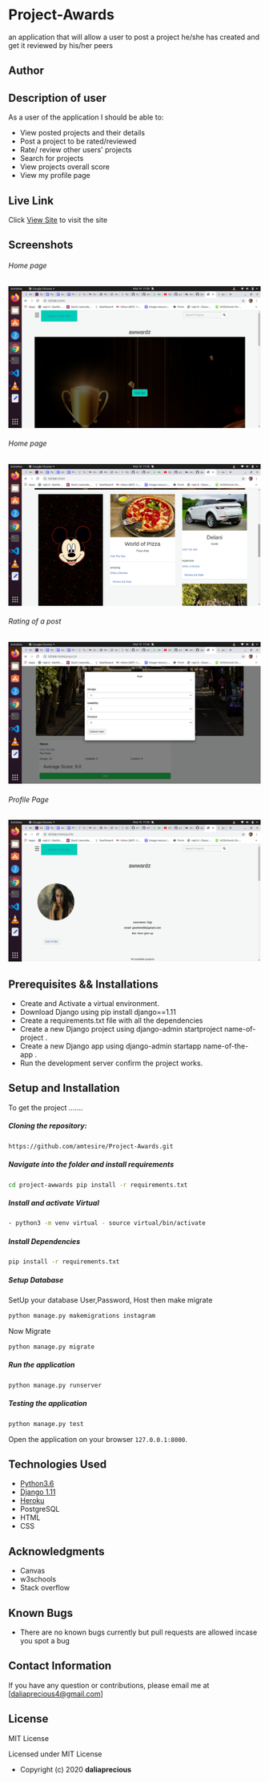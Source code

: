 # Project-Awards
 an application that will allow a user to post a project he/she has created and get it reviewed by his/her peers

## Author
 
## Description of user 
As a user of the application I should be able to:
* View posted projects and their details
* Post a project to be rated/reviewed
* Rate/ review other users' projects
* Search for projects 
* View projects overall score
* View my profile page

##  Live Link  
 Click [View Site]()  to visit the site

## Screenshots 
###### Home page
 
<img src="https://raw.githubusercontent.com/amtesire/Project-Awards/master/media/images/homepage.png">

###### Home page
 
<img src="https://raw.githubusercontent.com/amtesire/Project-Awards/master/media/images/homepage2.png">
 
 ###### Rating of a post
 <img src="https://raw.githubusercontent.com/amtesire/Project-Awards/master/media/images/Rating a vote.png"> 

 ###### Profile Page
 <img src="https://raw.githubusercontent.com/amtesire/Project-Awards/master/media/images/profile page.png">


## Prerequisites && Installations
* Create and Activate a virtual environment.
* Download Django using pip install django==1.11
* Create a requirements.txt file with all the dependencies
* Create a new Django project using django-admin startproject name-of-project .
* Create a new Django app using django-admin startapp name-of-the-app .
* Run the development server confirm the project works.

## Setup and Installation  
To get the project .......  
  
##### Cloning the repository:  
 ```bash 
https://github.com/amtesire/Project-Awards.git 
```
##### Navigate into the folder and install requirements  
 ```bash 
cd project-awwards pip install -r requirements.txt 
```
##### Install and activate Virtual  
 ```bash 
- python3 -m venv virtual - source virtual/bin/activate  
```  
##### Install Dependencies  
 ```bash 
 pip install -r requirements.txt 
```  
 ##### Setup Database  
  SetUp your database User,Password, Host then make migrate  
 ```bash 
python manage.py makemigrations instagram
 ``` 
 Now Migrate  
 ```bash 
 python manage.py migrate 
```
##### Run the application  
 ```bash 
 python manage.py runserver 
``` 
##### Testing the application  
 ```bash 
 python manage.py test 
```
Open the application on your browser `127.0.0.1:8000`.  

## Technologies Used
* [Python3.6](https://www.python.org/)  
* [Django 1.11](https://docs.djangoproject.com/en/2.2/)
* [Heroku](https://heroku.com)  
* PostgreSQL
* HTML
* CSS

## Acknowledgments
* Canvas
* w3schools
* Stack overflow

## Known Bugs  
* There are no known bugs currently but pull requests are allowed incase you spot a bug  
  
## Contact Information   
If you have any question or contributions, please email me at [daliaprecious4@gmail.com]  
  
## License 
MIT License

Licensed under MIT License
  
* Copyright (c) 2020 **daliaprecious**